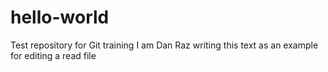 # hello-world
Test repository for Git training
I am Dan Raz writing this text as an example for editing a read file

